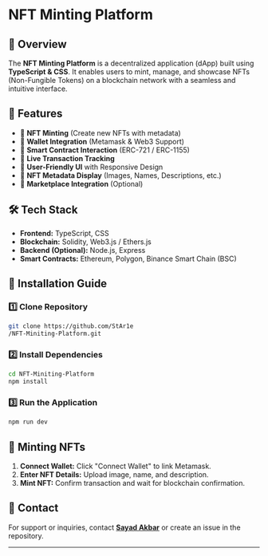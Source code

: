 # NFT Minting Platform

## 📌 Overview
The **NFT Minting Platform** is a decentralized application (dApp) built using **TypeScript & CSS**. It enables users to mint, manage, and showcase NFTs (Non-Fungible Tokens) on a blockchain network with a seamless and intuitive interface.

## 🚀 Features
- 🔹 **NFT Minting** (Create new NFTs with metadata)
- 🔹 **Wallet Integration** (Metamask & Web3 Support)
- 🔹 **Smart Contract Interaction** (ERC-721 / ERC-1155)
- 🔹 **Live Transaction Tracking**
- 🔹 **User-Friendly UI** with Responsive Design
- 🔹 **NFT Metadata Display** (Images, Names, Descriptions, etc.)
- 🔹 **Marketplace Integration** (Optional)

## 🛠️ Tech Stack
- **Frontend:** TypeScript, CSS
- **Blockchain:** Solidity, Web3.js / Ethers.js
- **Backend (Optional):** Node.js, Express
- **Smart Contracts:** Ethereum, Polygon, Binance Smart Chain (BSC)

## 📂 Installation Guide
### 1️⃣ Clone Repository
```sh
git clone https://github.com/StAr1e
/NFT-Miniting-Platform.git
```
### 2️⃣ Install Dependencies
```sh
cd NFT-Miniting-Platform
npm install
```
### 3️⃣ Run the Application
```sh
npm run dev
```

## 🎨 Minting NFTs
1. **Connect Wallet:** Click "Connect Wallet" to link Metamask.
2. **Enter NFT Details:** Upload image, name, and description.
3. **Mint NFT:** Confirm transaction and wait for blockchain confirmation.

## 📧 Contact
For support or inquiries, contact **[Sayad Akbar](sayadshahab82@gmail.com)** or create an issue in the repository.

---


